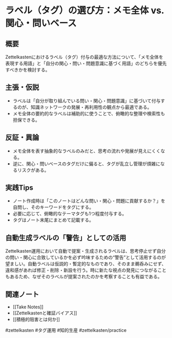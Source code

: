 # ラベル（タグ）の選び方：メモ全体 vs. 関心・問いベース

## 概要
Zettelkastenにおけるラベル（タグ）付与の最適な方法について、「メモ全体を表現する用語」と「自分の関心・問い・問題意識に基づく用語」のどちらを優先すべきかを検討する。

## 主張・仮説
- ラベルは「自分が取り組んでいる問い・関心・問題意識」に基づいて付与するのが、知識ネットワークの発展・再利用性の観点から最適である。
- メモ全体の要約的なラベルは補助的に使うことで、俯瞰的な整理や検索性も担保できる。

## 反証・異論
- メモ全体を表す抽象的なラベルのみだと、思考の流れや発展が見えにくくなる。
- 逆に、関心・問いベースのタグだけに偏ると、タグが乱立し管理が煩雑になるリスクがある。

## 実践Tips
- ノート作成時は「このノートはどんな問い・関心・問題に貢献するか？」を自問し、そのキーワードをタグにする。
- 必要に応じて、俯瞰的なテーマタグも1つ程度付与する。
- タグはノート末尾にまとめて記載する。

## 自動生成ラベルの「警告」としての活用
Zettelkasten運用において自動で提案・生成されるラベルは、思考停止せず自分の問い・関心に合致しているかを必ず吟味するための“警告”として活用するのが望ましい。自動ラベルは仮説的・暫定的なものであり、そのまま鵜呑みにせず、違和感があれば修正・削除・新設を行う。時に新たな視点の発見につながることもあるため、なぜそのラベルが提案されたのかを考察することも有益である。

## 関連ノート
- [[Take Notes]]
- [[Zettelkastenと確証バイアス]]
- [[積極的阻害とは何か]]

#zettelkasten #タグ運用 #知的生産 #zettelkasten/practice
